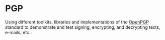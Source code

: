 # PGP

Using different toolkits, libraries and implementations of the [OpenPGP](https://www.openpgp.org/) standard to demonstrate and test signing, encrypting, and decrypting texts, e-mails, etc.

